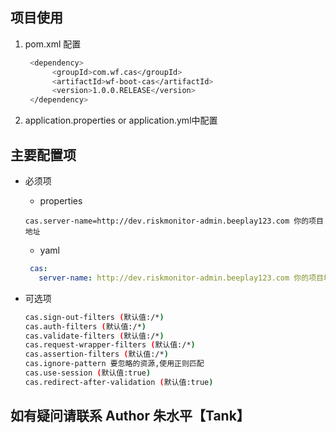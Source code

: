 
## 项目使用
1. pom.xml 配置 

    ```bash
     <dependency>
          <groupId>com.wf.cas</groupId>
          <artifactId>wf-boot-cas</artifactId>
          <version>1.0.0.RELEASE</version>
     </dependency>
    ```
1. application.properties or application.yml中配置

## 主要配置项

- 必须项
    - properties
     
     ```properties
     cas.server-name=http://dev.riskmonitor-admin.beeplay123.com 你的项目地址
     ```
     -  yaml
     
     ```yaml
      cas:
        server-name: http://dev.riskmonitor-admin.beeplay123.com 你的项目地址
    ```
- 可选项

    ```bash
    cas.sign-out-filters (默认值:/*)
    cas.auth-filters (默认值:/*)
    cas.validate-filters (默认值:/*)
    cas.request-wrapper-filters (默认值:/*)
    cas.assertion-filters (默认值:/*)
    cas.ignore-pattern 要忽略的资源,使用正则匹配
    cas.use-session (默认值:true)
    cas.redirect-after-validation (默认值:true)
    ```
    


## 如有疑问请联系  Author 朱水平【Tank】
 
